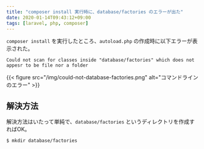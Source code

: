 ```yaml
---
title: "composer install 実行時に、database/factories のエラーが出た"
date: 2020-01-14T09:43:12+09:00
tags: [laravel, php, composer]
---
```


`composer install` を実行したところ、`autoload.php` の作成時に以下エラーが表示された。

`Could not scan for classes inside "database/factories" which does not appesr to be file nor a folder`

{{< figure src="/img/could-not-database-factories.png" alt="コマンドラインのエラー" >}}

## 解決方法
解決方法はいたって単純で、`database/factories` というディレクトリを作成すればOK。

```sh
$ mkdir database/factories
```

